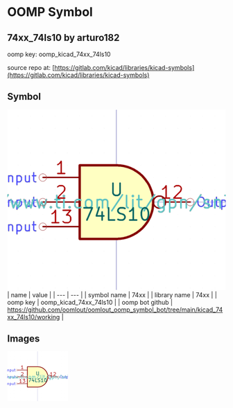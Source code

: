 # OOMP Symbol  
## 74xx_74ls10  by arturo182  
  
oomp key: oomp_kicad_74xx_74ls10  
  
source repo at: [https://gitlab.com/kicad/libraries/kicad-symbols](https://gitlab.com/kicad/libraries/kicad-symbols)  
## Symbol  
  
[![working.png](working_600.png)](working.png)  
| name | value | 
| --- | --- | 
| symbol name | 74xx | 
| library name | 74xx | 
| oomp key | oomp_kicad_74xx_74ls10 | 
| oomp bot github | https://github.com/oomlout/oomlout_oomp_symbol_bot/tree/main/kicad_74xx_74ls10/working | 
## Images  
  
[![working.png](working_140.png)](working.png)  
